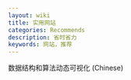 ```yaml
---
layout: wiki
title: 实用网站
categories: Recommends
description: 省时省力
keywords: 网站，推荐
---
```


数据结构和算法动态可视化 (Chinese)[](https://visualgo.net/zh)